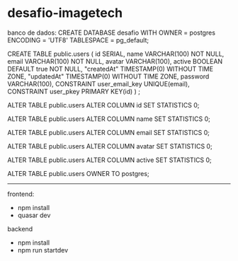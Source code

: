 # desafio-imagetech

banco de dados:
CREATE DATABASE desafio
  WITH OWNER = postgres
    ENCODING = 'UTF8'
    TABLESPACE = pg_default;

CREATE TABLE public.users (
  id SERIAL,
  name VARCHAR(100) NOT NULL,
  email VARCHAR(100) NOT NULL,
  avatar VARCHAR(100),
  active BOOLEAN DEFAULT true NOT NULL,
  "createdAt" TIMESTAMP(0) WITHOUT TIME ZONE,
  "updatedAt" TIMESTAMP(0) WITHOUT TIME ZONE,
  password VARCHAR(100),
  CONSTRAINT user_email_key UNIQUE(email),
  CONSTRAINT user_pkey PRIMARY KEY(id)
) ;

ALTER TABLE public.users
  ALTER COLUMN id SET STATISTICS 0;

ALTER TABLE public.users
  ALTER COLUMN name SET STATISTICS 0;

ALTER TABLE public.users
  ALTER COLUMN email SET STATISTICS 0;

ALTER TABLE public.users
  ALTER COLUMN avatar SET STATISTICS 0;

ALTER TABLE public.users
  ALTER COLUMN active SET STATISTICS 0;

ALTER TABLE public.users
  OWNER TO postgres;

----------------------------------

frontend:
- npm install
- quasar dev

backend
- npm install
- npm run startdev
